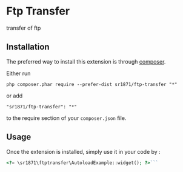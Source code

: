 Ftp Transfer
============
transfer of ftp

Installation
------------

The preferred way to install this extension is through [composer](http://getcomposer.org/download/).

Either run

```
php composer.phar require --prefer-dist sr1871/ftp-transfer "*"
```

or add

```
"sr1871/ftp-transfer": "*"
```

to the require section of your `composer.json` file.


Usage
-----

Once the extension is installed, simply use it in your code by  :

```php
<?= \sr1871\ftptransfer\AutoloadExample::widget(); ?>```